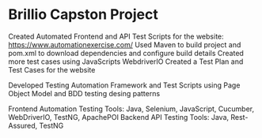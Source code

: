 # Brillio Capston Project

Created Automated Frontend and API Test Scripts for the website: https://www.automationexercise.com/
Used Maven to build project and pom.xml to download dependencies and configure build details
Created more test cases using JavaScripts WebdriverIO
Created a Test Plan and Test Cases for the website

Developed Testing Automation Framework and Test Scripts using Page Object Model and BDD testing desing patterns

Frontend Automation Testing Tools: Java, Selenium, JavaScript, Cucumber, WebDriverIO, TestNG, ApachePOI
Backend API Testing Tools: Java, Rest-Assured, TestNG
